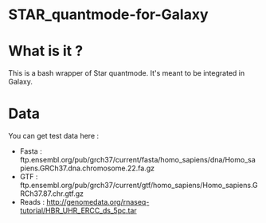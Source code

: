 # STAR_quantmode-for-Galaxy

# What is it ?
This is a bash wrapper of Star quantmode. It's meant to be integrated in Galaxy.

# Data
You can get test data here :
* Fasta : ftp.ensembl.org/pub/grch37/current/fasta/homo_sapiens/dna/Homo_sapiens.GRCh37.dna.chromosome.22.fa.gz
* GTF : ftp.ensembl.org/pub/grch37/current/gtf/homo_sapiens/Homo_sapiens.GRCh37.87.chr.gtf.gz
* Reads : http://genomedata.org/rnaseq-tutorial/HBR_UHR_ERCC_ds_5pc.tar
